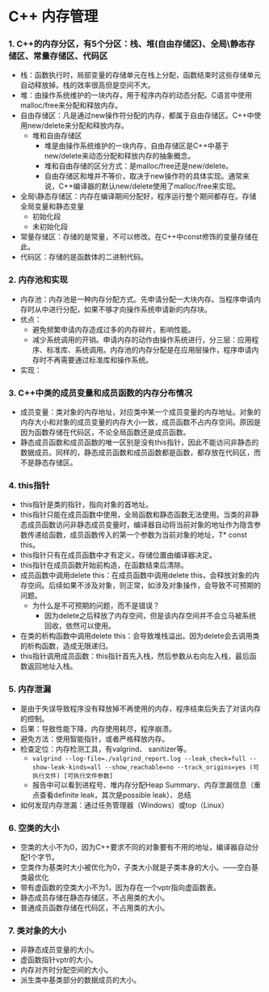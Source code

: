 # C++ 内存管理

### 1. C++的内存分区，有5个分区：栈、堆(自由存储区)、全局\静态存储区、常量存储区、代码区
* 栈：函数执行时，局部变量的存储单元在栈上分配，函数结束时这些存储单元自动释放掉。栈的效率很高但是空间不大。
* 堆：由操作系统维护的一块内存，用于程序内存的动态分配。C语言中使用malloc/free来分配和释放内存。
* 自由存储区：凡是通过new操作符分配的内存，都属于自由存储区。C++中使用new/delete来分配和释放内存。
    * 堆和自由存储区
        * 堆是由操作系统维护的一块内存，自由存储区是C++中基于new/delete来动态分配和释放内存的抽象概念。
        * 堆和自由存储的区分方式：是malloc/free还是new/delete。
        * 自由存储区和堆并不等价，取决于new操作符的具体实现。通常来说，C++编译器的默认new/delete使用了malloc/free来实现。
* 全局\静态存储区：内存在编译期间分配好，程序运行整个期间都存在。存储全局变量和静态变量
    * 初始化段
    * 未初始化段
* 常量存储区：存储的是常量，不可以修改。在C++中const修饰的变量存储在此。
* 代码区：存储的是函数体的二进制代码。

### 2. 内存池和实现
* 内存池：内存池是一种内存分配方式。先申请分配一大块内存。当程序申请内存时从中进行分配，如果不够才向操作系统申请新的内存块。
* 优点：
    * 避免频繁申请内存造成过多的内存碎片，影响性能。
    * 减少系统调用的开销。申请内存的动作由操作系统进行，分三层：应用程序、标准库、系统调用。内存池的内存分配是在应用层操作，程序申请内存时不再需要通过标准库和操作系统。
* 实现：

### 3. C++中类的成员变量和成员函数的内存分布情况
* 成员变量：类对象的内存地址，对应类中某一个成员变量的内存地址。对象的内存大小和对象的成员变量的内存大小一致，成员函数不占内存空间。原因是因为函数存储在代码区，不论全局函数还是成员函数。
* 静态成员函数和成员函数的唯一区别是没有this指针，因此不能访问非静态的数据成员。同样的，静态成员函数和成员函数都是函数，都存放在代码区，而不是静态存储区。

### 4. this指针
* this指针是类的指针，指向对象的首地址。
* this指针只能在成员函数中使用，全局函数和静态函数无法使用。当类的非静态成员函数访问非静态成员变量时，编译器自动将当前对象的地址作为隐含参数传递给函数，成员函数传入的第一个参数为当前对象的地址，T* const this。
* this指针只有在成员函数中才有定义，存储位置由编译器决定。
* this指针在成员函数开始前构造，在函数结束后清除。
* 成员函数中调用delete this：在成员函数中调用delete this，会释放对象的内存空间。后续如果不涉及对象，则正常，如涉及对象操作，会导致不可预期的问题。
    * 为什么是不可预期的问题，而不是错误？
        * 因为delete之后释放了内存空间，但是该内存空间并不会立马被系统回收，依然可以使用。
* 在类的析构函数中调用delete this：会导致堆栈溢出。因为delete会去调用类的析构函数，造成无限递归。
* this指针调用成员函数：this指针首先入栈，然后参数从右向左入栈，最后函数返回地址入栈。

### 5. 内存泄漏
* 是由于失误导致程序没有释放掉不再使用的内存，程序结束后失去了对该内存的控制。
* 后果：导致性能下降，内存使用耗尽，程序崩溃。
* 避免方法：使用智能指针，或者严格释放内存。
* 检查定位：内存检测工具，有valgrind、 sanitizer等。
    * `valgrind --log-file=./valgrind_report.log --leak_check=full --show-leak-kinds=all --show_reachable=no --track_origins=yes (可执行文件) [可执行文件参数]`
    * 报告中可以看到进程号、堆内存分配Heap Summary、内存泄漏信息（重点查看definite leak，其次是possible leak）、总结
* 如何发现内存泄漏：通过任务管理器（Windows）或top（Linux）

### 6. 空类的大小
* 空类的大小不为0，因为C++要求不同的对象要有不用的地址，编译器自动分配1个字节。
* 空类作为基类时大小被优化为0，子类大小就是子类本身的大小。——空白基类最优化
* 带有虚函数的空类大小不为1，因为存在一个vptr指向虚函数表。
* 静态成员存储在静态存储区，不占用类的大小。
* 普通成员函数存储在代码区，不占用类的大小。

### 7. 类对象的大小
* 非静态成员变量的大小。
* 虚函数指针vptr的大小。
* 内存对齐时分配空间的大小。
* 派生类中基类部分的数据成员的大小。